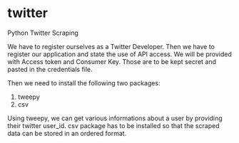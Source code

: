 # twitter

Python Twitter Scraping

We have to register ourselves as a Twitter Developer.
Then we have to register our application and state the use of API access. 
We will be provided with Access token and Consumer Key. Those are to be kept secret and pasted in the credentials file.

Then we need to install the following two packages:
1. tweepy
2. csv

Using tweepy, we can get various informations about a user by providing their twitter user_id.
csv package has to be installed so that the scraped data can be stored in an ordered format.

